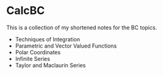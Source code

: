 # CalcBC
This is a collection of my shortened notes for the BC topics.
* Techniques of Integration
* Parametric and Vector Valued Functions
* Polar Coordinates
* Infinite Series
* Taylor and Maclaurin Series
